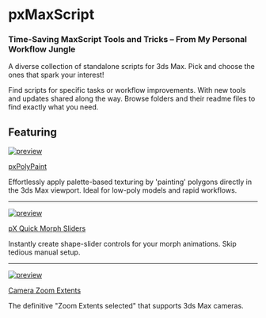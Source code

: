 # pxMaxScript
### Time-Saving MaxScript Tools and Tricks – From My Personal Workflow Jungle

A diverse collection of standalone scripts for 3ds Max.  Pick and choose the ones that spark your interest!

Find scripts for specific tasks or workflow improvements. With new tools and updates shared along the way. Browse folders and their readme files to find exactly what you need.

## Featuring

[![preview](PolyPainter/preview_polypaint.jpg)](https://github.com/piXelicidio/pxMaxScript/tree/master/PolyPainter)

[pxPolyPaint](https://github.com/piXelicidio/pxMaxScript/tree/master/PolyPainter)

Effortlessly apply palette-based texturing by 'painting' polygons directly in the 3ds Max viewport. Ideal for low-poly models and rapid workflows.
***

[![preview](MorphSliders/preview_pXQuickMorphSliders_ani.gif)](https://github.com/piXelicidio/pxMaxScript/tree/master/MorphSliders)

[pX Quick Morph Sliders](https://github.com/piXelicidio/pxMaxScript/tree/master/MorphSliders)
 
Instantly create shape-slider controls for your morph animations. Skip tedious manual setup.

***
 
[![preview](CameraZoomExtents/zoomExtentsMacro.gif)](https://github.com/piXelicidio/pxMaxScript/tree/master/CameraZoomExtents)

[Camera Zoom Extents](https://github.com/piXelicidio/pxMaxScript/tree/master/CameraZoomExtents)

The definitive "Zoom Extents selected" that supports 3ds Max cameras.




